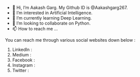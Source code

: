 - 👋 Hi, I’m Aakash Garg. My Github ID is @Aakashgarg267.
- 👀 I’m interested in Artificial Intelligence. 
- 🌱 I’m currently learning Deep Learning. 
- 💞️ I’m looking to collaborate on Python. 
- 📫 How to reach me ...

You can reach me through various social websites down below :

1. LinkedIn : 
2. Medium : 
3. Facebook : 
4. Instagram : 
5. Twitter :

<!---
Aakashgarg267/Aakashgarg267 is a ✨ special ✨ repository because its `README.md` (this file) appears on your GitHub profile.
You can click the Preview link to take a look at your changes.
--->
